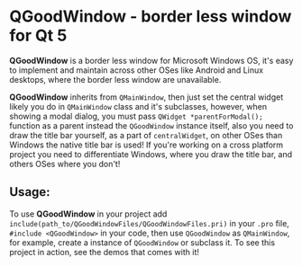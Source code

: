 # QGoodWindow - border less window for Qt 5

**QGoodWindow** is a border less window for Microsoft Windows OS, it's easy to implement and maintain across other OSes like Android and Linux desktops, where the border less window are unavailable.

**QGoodWindow** inherits from `QMainWindow`, then just set the central widget likely you do in `QMainWindow` class and it's subclasses, however, when showing a modal dialog, you must pass `QWidget *parentForModal();` function as a parent instead the `QGoodWindow` instance itself, also you need to draw the title bar yourself, as a part of `centralWidget`, on other OSes than Windows the native title bar is used! If you're working on a cross platform project you need to differentiate Windows, where you draw the title bar, and others OSes where you don't!

## Usage:
To use **QGoodWindow** in your project add `include(path_to/QGoodWindowFiles/QGoodWindowFiles.pri)` in your `.pro` file, `#include <QGoodWindow>` in your code, then use `QGoodWindow` as `QMainWindow`, for example, create a instance of `QGoodWindow` or subclass it. To see this project in action, see the demos that comes with it!
